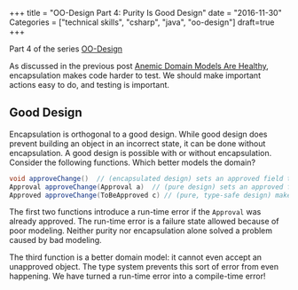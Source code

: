 +++
title = "OO-Design Part 4: Purity Is Good Design"
date = "2016-11-30"
Categories = ["technical skills", "csharp", "java", "oo-design"]
draft=true
+++

Part 4 of the series [OO-Design](/categories/oo-design/)

As discussed in the previous post
[Anemic Domain Models Are Healthy](/anemic-domain-model/), encapsulation makes
code harder to test. We should make important actions easy to do, and testing is
important.

## Good Design

Encapsulation is orthogonal to a good design. While good design does prevent
building an object in an incorrect state, it can be done without encapsulation.
A good design is possible with or without encapsulation. Consider the following
functions. Which better models the domain?


``` java
void approveChange()  // (encapsulated design) sets an approved field to true
Approval approveChange(Approval a)  // (pure design) sets an approved field to true
Approved approveChange(ToBeApproved c) // (pure, type-safe design) makes a new object
```

The first two functions introduce a run-time error if the ```Approval``` was
already approved. The run-time error is a failure state allowed because of poor
modeling. Neither purity nor encapsulation alone solved a problem caused by bad
modeling.

The third function is a better domain model: it cannot even accept an unapproved
object. The type system prevents this sort of error from even happening. We have
turned a run-time error into a compile-time error!
